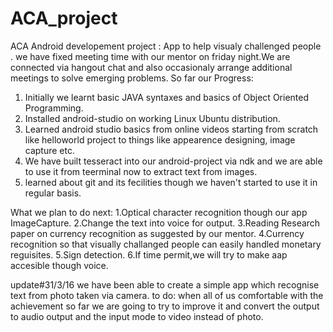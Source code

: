 # ACA_project
ACA Android developement project : App to help visualy challenged  people .
we have fixed meeting time with our mentor on friday night.We are connected via hangout chat and also occasionaly arrange additional meetings to solve emerging problems.
So far our Progress:
1. Initially we learnt basic JAVA syntaxes and basics of Object Oriented Programming.
2. Installed android-studio on working Linux Ubuntu distribution.
3. Learned android studio basics from online videos starting from scratch like helloworld project to things like appearence designing, image capture etc.
4. We have built tesseract into  our android-project via ndk and we are able to use it from teerminal now to extract text from images.
5. learned about git and its   fecilities though we haven't started to use it in regular basis.

What we plan to do next:
1.Optical character recognition though our app ImageCapture.
2.Change the text into voice for output.
3.Reading Research paper on currency recognition as suggested  by our mentor.
4.Currency recognition so that visually challanged people can easily handled monetary reguisites.
5.Sign detection.
6.If time permit,we will try to make aap accesible though voice.

update#31/3/16
we have been able to create a simple app which recognise text from photo taken via camera.
to do:
when all of us comfortable with the achievement so far we are going to try to improve it and convert the output to audio output and the input mode to video instead of photo.
